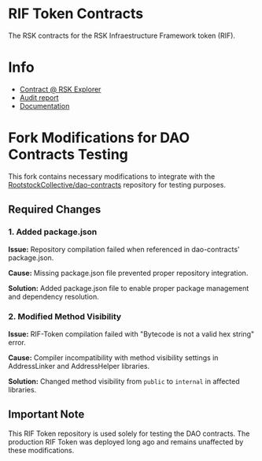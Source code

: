 # RIF Token Contracts
The RSK contracts for the RSK Infraestructure Framework token (RIF).

# Info

- [Contract @ RSK Explorer](https://explorer.rsk.co/address/0x2acc95758f8b5f583470ba265eb685a8f45fc9d5)
- [Audit report](https://github.com/riflabs/RIF-Token/blob/master/RIF2018v2006.pdf)
- [Documentation](https://developers.rsk.co/rif)

# Fork Modifications for DAO Contracts Testing

This fork contains necessary modifications to integrate with the [RootstockCollective/dao-contracts](https://github.com/RootstockCollective/dao-contracts) repository for testing purposes.

## Required Changes


### 1. Added package.json
**Issue:** Repository compilation failed when referenced in dao-contracts' package.json.

**Cause:** Missing package.json file prevented proper repository integration.

**Solution:** Added package.json file to enable proper package management and dependency resolution.


### 2. Modified Method Visibility
**Issue:** RIF-Token compilation failed with "Bytecode is not a valid hex string" error.

**Cause:** Compiler incompatibility with method visibility settings in AddressLinker and AddressHelper libraries.

**Solution:** Changed method visibility from `public` to `internal` in affected libraries.

## Important Note
This RIF Token repository is used solely for testing the DAO contracts. The production RIF Token was deployed long ago and remains unaffected by these modifications.